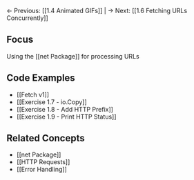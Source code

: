 ← Previous: [[1.4 Animated GIFs]] | → Next: [[1.6 Fetching URLs Concurrently]]

## Focus

Using the [[net Package]] for processing URLs

## Code Examples

- [[Fetch v1]]
- [[Exercise 1.7 - io.Copy]]
- [[Exercise 1.8 - Add HTTP Prefix]]
- [[Exercise 1.9 - Print HTTP Status]]

## Related Concepts

- [[net Package]]
- [[HTTP Requests]]
- [[Error Handling]]